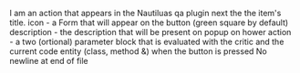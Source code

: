    I       a   m       a   n       a   c   t   i   o   n       t   h   a   t       a   p   p   e   a   r   s       i   n       t   h   e       N   a   u   t   i   l   u   a   s       q   a       p   l   u   g   i   n       n   e   x   t       t   h   e       t   h   e       i   t   e   m   '   s       t   i   t   l   e   .         i   c   o   n       -       a       F   o   r   m       t   h   a   t       w   i   l   l       a   p   p   e   a   r       o   n       t   h   e       b   u   t   t   o   n       (   g   r   e   e   n       s   q   u   a   r   e       b   y       d   e   f   a   u   l   t   )         d   e   s   c   r   i   p   t   i   o   n       -       t   h   e       d   e   s   c   r   i   p   t   i   o   n       t   h   a   t       w   i   l   l       b   e       p   r   e   s   e   n   t       o   n       p   o   p   u   p       o   n       h   o   w   e   r         a   c   t   i   o   n       -       a       t   w   o       (   o   r   t   i   o   n   a   l   )       p   a   r   a   m   e   t   e   r       b   l   o   c   k       t   h   a   t       i   s       e   v   a   l   u   a   t   e   d       w   i   t   h       t   h   e       c   r   i   t   i   c       a   n   d       t   h   e       c   u   r   r   e   n   t       c   o   d   e       e   n   t   i   t   y       (   c   l   a   s   s   ,       m   e   t   h   o   d   &   )       w   h   e   n       t   h   e       b   u   t   t   o   n       i   s       p   r   e   s   s   e   d          N   o       n   e   w   l   i   n   e       a   t       e   n   d       o   f       f   i   l   e   
